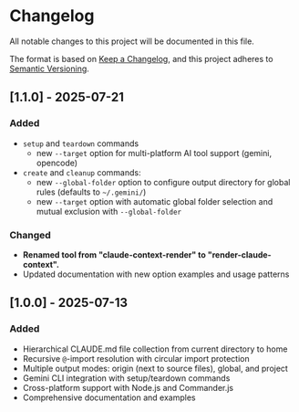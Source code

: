 # Changelog

All notable changes to this project will be documented in this file.

The format is based on [Keep a Changelog](https://keepachangelog.com/en/1.0.0/),
and this project adheres to [Semantic Versioning](https://semver.org/spec/v2.0.0.html).

## [1.1.0] - 2025-07-21

### Added
- `setup` and `teardown` commands
    - new `--target` option for multi-platform AI tool support (gemini, opencode)
- `create` and `cleanup` commands:
    - new `--global-folder` option to configure output directory for global rules (defaults to `~/.gemini/`)
    - new `--target` option with automatic global folder selection and mutual exclusion with `--global-folder`

### Changed
- **Renamed tool from "claude-context-render" to "render-claude-context".**
- Updated documentation with new option examples and usage patterns

## [1.0.0] - 2025-07-13

### Added
- Hierarchical CLAUDE.md file collection from current directory to home
- Recursive `@`-import resolution with circular import protection
- Multiple output modes: origin (next to source files), global, and project
- Gemini CLI integration with setup/teardown commands
- Cross-platform support with Node.js and Commander.js
- Comprehensive documentation and examples
